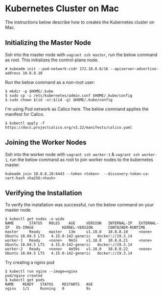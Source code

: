 # Kubernetes Cluster on Mac

The instructions below describe how to creates the Kubernetes cluster on Mac.

## Initializing the Master Node

Ssh into the master node with `vagrant ssh master`, run the below command as root.
This initializes the control-plane node. 

```
# kubeadm init --pod-network-cidr 172.18.0.0/16 --apiserver-advertise-address 10.8.8.10
```

Run the below command as a non-root user:

```
$ mkdir -p $HOME/.kube
$ sudo cp -i /etc/kubernetes/admin.conf $HOME/.kube/config
$ sudo chown $(id -u):$(id -g) $HOME/.kube/config
```

I'm using Pod network as Calico here. The below command applies the manifest for Calico.

```
$ kubectl apply -f https://docs.projectcalico.org/v3.22/manifests/calico.yaml
```

## Joining the Worker Nodes

Ssh into the worker node with `vagrant ssh worker-1` & `vagrant ssh worker-1`, 
run the below command as root to join worker nodes to the kubernetes master.

```
kubeadm join 10.8.8.10:6443 --token <token>  --discovery-token-ca-cert-hash sha256:<hash>
```




## Verifying the Installation

To verify the installation was successful, run the below command on your master node.

```
$ kubectl get nodes -o wide
NAME       STATUS   ROLES    AGE     VERSION   INTERNAL-IP   EXTERNAL-IP   OS-IMAGE             KERNEL-VERSION       CONTAINER-RUNTIME
master     Ready    master   13m     v1.18.0   10.8.8.10     <none>        Ubuntu 18.04.5 LTS   4.15.0-142-generic   docker://19.3.14
worker-1   Ready    <none>   9m2s    v1.18.0   10.8.8.21     <none>        Ubuntu 18.04.5 LTS   4.15.0-142-generic   docker://19.3.14
worker-2   Ready    <none>   4m59s   v1.18.0   10.8.8.22     <none>        Ubuntu 18.04.5 LTS   4.15.0-142-generic   docker://19.3.14
```

Try creating a nginx pod 

```
$ kubectl run nginx --image=nginx
pod/nginx created
$ kubectl get pods
NAME    READY   STATUS    RESTARTS   AGE
nginx   1/1     Running   0          9s
```

